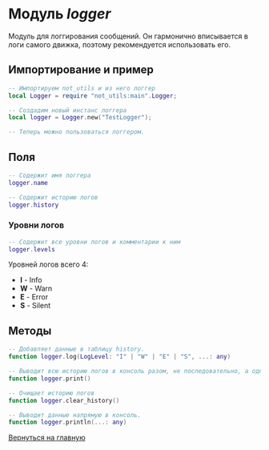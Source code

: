 # Модуль *logger*

Модуль для логгирования сообщений. Он гармонично вписывается в логи самого движка, поэтому рекомендуется использовать его.

## Импортирование и пример

```lua
-- Импортируем not_utils и из него логгер
local Logger = require "not_utils:main".Logger;

-- Создадим новый инстанс логгера
local logger = Logger.new("TestLogger");

-- Теперь можно пользоваться логгером.
```

## Поля

```lua
-- Содержит имя логгера
logger.name

-- Содержит историю логов
logger.history
```

### Уровни логов

```lua
-- Содержит все уровни логов и комментарии к ним
logger.levels
```

Уровней логов всего 4:

- **I** - Info
- **W** - Warn
- **E** - Error
- **S** - Silent

## Методы

```lua
-- Добавляет данные в таблицу history.
function logger.log(LogLevel: "I" | "W" | "E" | "S", ...: any)

-- Выводит всю историю логов в консоль разом, не последовательно, а одним многострочным сообщением.
function logger.print()

-- Очищает историю логов
function logger.clear_history()

-- Выводит данные напрямую в консоль.
function logger.println(...: any)
```

[Вернуться на главную](../index.md)
